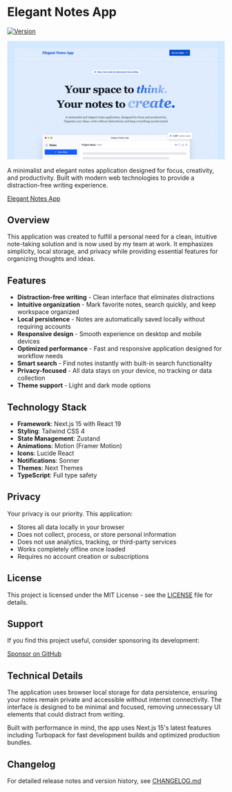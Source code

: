 # Elegant Notes App

[![Version](https://img.shields.io/badge/version-0.1.2-blue.svg?style=flat-square)](https://github.com/creativoma/elegant-notes-app/releases)

![Home Page](public/screenshot.png)

A minimalist and elegant notes application designed for focus, creativity, and productivity. Built with modern web technologies to provide a distraction-free writing experience.

[Elegant Notes App](elegantnotesapp.com)

## Overview

This application was created to fulfill a personal need for a clean, intuitive note-taking solution and is now used by my team at work. It emphasizes simplicity, local storage, and privacy while providing essential features for organizing thoughts and ideas.

## Features

- **Distraction-free writing** - Clean interface that eliminates distractions
- **Intuitive organization** - Mark favorite notes, search quickly, and keep workspace organized
- **Local persistence** - Notes are automatically saved locally without requiring accounts
- **Responsive design** - Smooth experience on desktop and mobile devices
- **Optimized performance** - Fast and responsive application designed for workflow needs
- **Smart search** - Find notes instantly with built-in search functionality
- **Privacy-focused** - All data stays on your device, no tracking or data collection
- **Theme support** - Light and dark mode options

## Technology Stack

- **Framework**: Next.js 15 with React 19
- **Styling**: Tailwind CSS 4
- **State Management**: Zustand
- **Animations**: Motion (Framer Motion)
- **Icons**: Lucide React
- **Notifications**: Sonner
- **Themes**: Next Themes
- **TypeScript**: Full type safety

## Privacy

Your privacy is our priority. This application:

- Stores all data locally in your browser
- Does not collect, process, or store personal information
- Does not use analytics, tracking, or third-party services
- Works completely offline once loaded
- Requires no account creation or subscriptions

## License

This project is licensed under the MIT License - see the [LICENSE](LICENSE) file for details.

## Support

If you find this project useful, consider sponsoring its development:

[Sponsor on GitHub](https://github.com/sponsors/creativoma)

## Technical Details

The application uses browser local storage for data persistence, ensuring your notes remain private and accessible without internet connectivity. The interface is designed to be minimal and focused, removing unnecessary UI elements that could distract from writing.

Built with performance in mind, the app uses Next.js 15's latest features including Turbopack for fast development builds and optimized production bundles.

## Changelog

For detailed release notes and version history, see [CHANGELOG.md](CHANGELOG.md)
